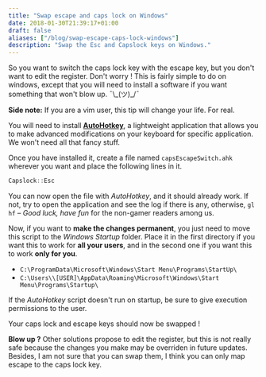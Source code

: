 ```yaml
---
title: "Swap escape and caps lock on Windows"
date: 2018-01-30T21:39:17+01:00
draft: false
aliases: ["/blog/swap-escape-caps-lock-windows"]
description: "Swap the Esc and Capslock keys on Windows."
---
```


So you want to switch the caps lock key with the escape key, but you don't want to edit the register. Don't worry ! This is fairly simple to do on windows, except that you will need to install a software if you want something that won't blow up. ¯\\\_(ツ)\_/¯

**Side note:** If you are a vim user, this tip will change your life. For real.

You will need to install **[AutoHotkey](https://www.autohotkey.com/)**, a lightweight application that allows you to make advanced modifications on your keyboard for specific application. We won't need all that fancy stuff.

Once you have installed it, create a file named `capsEscapeSwitch.ahk` wherever you want and place the following lines in it.

```c
Capslock::Esc
```

You can now open the file with *AutoHotkey*, and it should already work. If not, try to open the application and see the log if there is any, otherwise, `gl hf` – *Good luck, have fun* for the non-gamer readers among us.

Now, if you want to **make the changes permanent**, you just need to move this script to the *Windows Startup* folder. Place it in the first directory if you want this to work for **all your users**, and in the second one if you want this to work **only for you**.

- `C:\ProgramData\Microsoft\Windows\Start Menu\Programs\StartUp\`
- `C:\Users\\[USER]\AppData\Roaming\Microsoft\Windows\Start Menu\Programs\Startup\`

If the *AutoHotkey* script doesn't run on startup, be sure to give execution permissions to the user.

Your caps lock and escape keys should now be swapped !

**Blow up ?** Other solutions propose to edit the register, but this is not really safe because the changes you make may be overriden in future updates. Besides, I am not sure that you can swap them, I think you can only map escape to the caps lock key.
